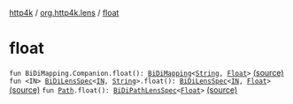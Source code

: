 [http4k](../index.md) / [org.http4k.lens](index.md) / [float](./float.md)

# float

`fun BiDiMapping.Companion.float(): `[`BiDiMapping`](-bi-di-mapping/index.md)`<`[`String`](https://kotlinlang.org/api/latest/jvm/stdlib/kotlin/-string/index.html)`, `[`Float`](https://kotlinlang.org/api/latest/jvm/stdlib/kotlin/-float/index.html)`>` [(source)](https://github.com/http4k/http4k/blob/master/http4k-core/src/main/kotlin/org/http4k/lens/BiDiMapping.kt#L47)
`fun <IN> `[`BiDiLensSpec`](-bi-di-lens-spec/index.md)`<`[`IN`](float.md#IN)`, `[`String`](https://kotlinlang.org/api/latest/jvm/stdlib/kotlin/-string/index.html)`>.float(): `[`BiDiLensSpec`](-bi-di-lens-spec/index.md)`<`[`IN`](float.md#IN)`, `[`Float`](https://kotlinlang.org/api/latest/jvm/stdlib/kotlin/-float/index.html)`>` [(source)](https://github.com/http4k/http4k/blob/master/http4k-core/src/main/kotlin/org/http4k/lens/lensSpec.kt#L221)
`fun `[`Path`](-path/index.md)`.float(): `[`BiDiPathLensSpec`](-bi-di-path-lens-spec/index.md)`<`[`Float`](https://kotlinlang.org/api/latest/jvm/stdlib/kotlin/-float/index.html)`>` [(source)](https://github.com/http4k/http4k/blob/master/http4k-core/src/main/kotlin/org/http4k/lens/path.kt#L102)